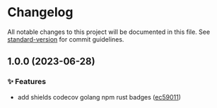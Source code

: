 # Changelog

All notable changes to this project will be documented in this file. See [standard-version](https://github.com/conventional-changelog/standard-version) for commit guidelines.

## 1.0.0 (2023-06-28)


### ✨ Features

* add shields codecov golang npm rust badges ([ec59011](https://github.com/sinlov-go/badges/commit/ec590111bb82e7591dbe38b1dbb77e64104b0c8c))
